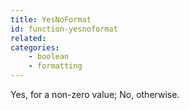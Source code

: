 ```yaml
---
title: YesNoFormat
id: function-yesnoformat
related:
categories:
    - boolean
    - formatting
---
```


Yes, for a non-zero value; No, otherwise.
